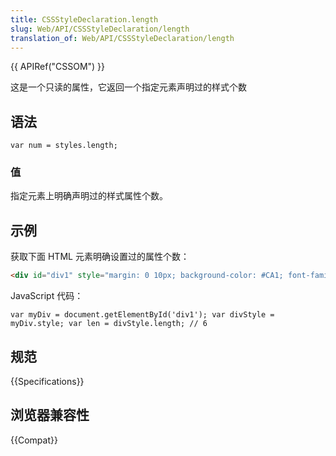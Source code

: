 ```yaml
---
title: CSSStyleDeclaration.length
slug: Web/API/CSSStyleDeclaration/length
translation_of: Web/API/CSSStyleDeclaration/length
---
```

{{ APIRef("CSSOM") }}

这是一个只读的属性，它返回一个指定元素声明过的样式个数

## 语法

```plain
var num = styles.length;
```

### 值

指定元素上明确声明过的样式属性个数。

## 示例

获取下面 HTML 元素明确设置过的属性个数：

```html
<div id="div1" style="margin: 0 10px; background-color: #CA1; font-family: monospace"></div>
```

JavaScript 代码：

```plain
var myDiv = document.getElementById('div1'); var divStyle = myDiv.style; var len = divStyle.length; // 6
```

## 规范

{{Specifications}}

## 浏览器兼容性

{{Compat}}

